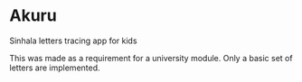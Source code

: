 # Akuru
Sinhala letters tracing app for kids

This was made as a requirement for a university module. Only a basic set of letters are implemented.
